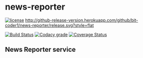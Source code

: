 # news-reporter

[![license](https://img.shields.io/github/license/mashape/apistatus.svg)]()   http://github-release-version.herokuapp.com/github/bit-coder1/news-reporter/release.svg?style=flat

[![Build Status](https://travis-ci.org/bit-coder1/news-reporter.svg?branch=master)](https://travis-ci.org/bit-coder1/news-reporter)  [![Codacy grade](https://img.shields.io/codacy/grade/e27821fb6289410b8f58338c7e0bc686.svg)]()  [![Coverage Status](https://coveralls.io/repos/github/bit-coder1/news-reporter/badge.svg?branch=master)](https://coveralls.io/github/bit-coder1/news-reporter?branch=master)

## News Reporter service
